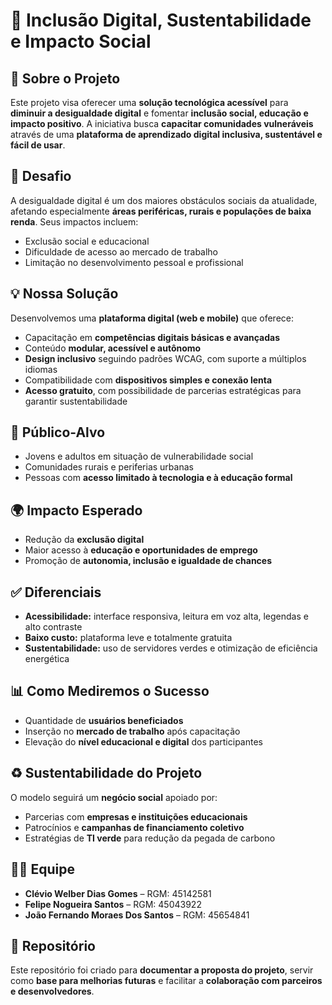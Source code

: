 # 🌱 Inclusão Digital, Sustentabilidade e Impacto Social

## 📌 Sobre o Projeto

Este projeto visa oferecer uma **solução tecnológica acessível** para **diminuir a desigualdade digital** e fomentar **inclusão social, educação e impacto positivo**. A iniciativa busca **capacitar comunidades vulneráveis** através de uma **plataforma de aprendizado digital inclusiva, sustentável e fácil de usar**.  

## 🚩 Desafio

A desigualdade digital é um dos maiores obstáculos sociais da atualidade, afetando especialmente **áreas periféricas, rurais e populações de baixa renda**. Seus impactos incluem:  

- Exclusão social e educacional  
- Dificuldade de acesso ao mercado de trabalho  
- Limitação no desenvolvimento pessoal e profissional  

## 💡 Nossa Solução

Desenvolvemos uma **plataforma digital (web e mobile)** que oferece:  

- Capacitação em **competências digitais básicas e avançadas**  
- Conteúdo **modular, acessível e autônomo**  
- **Design inclusivo** seguindo padrões WCAG, com suporte a múltiplos idiomas  
- Compatibilidade com **dispositivos simples e conexão lenta**  
- **Acesso gratuito**, com possibilidade de parcerias estratégicas para garantir sustentabilidade  

## 👥 Público-Alvo

- Jovens e adultos em situação de vulnerabilidade social  
- Comunidades rurais e periferias urbanas  
- Pessoas com **acesso limitado à tecnologia e à educação formal**  

## 🌍 Impacto Esperado

- Redução da **exclusão digital**  
- Maior acesso à **educação e oportunidades de emprego**  
- Promoção de **autonomia, inclusão e igualdade de chances**  

## ✅ Diferenciais

- **Acessibilidade:** interface responsiva, leitura em voz alta, legendas e alto contraste  
- **Baixo custo:** plataforma leve e totalmente gratuita  
- **Sustentabilidade:** uso de servidores verdes e otimização de eficiência energética  

## 📊 Como Mediremos o Sucesso

- Quantidade de **usuários beneficiados**  
- Inserção no **mercado de trabalho** após capacitação  
- Elevação do **nível educacional e digital** dos participantes  

## ♻️ Sustentabilidade do Projeto

O modelo seguirá um **negócio social** apoiado por:  

- Parcerias com **empresas e instituições educacionais**  
- Patrocínios e **campanhas de financiamento coletivo**  
- Estratégias de **TI verde** para redução da pegada de carbono  

## 👨‍💻 Equipe

- **Clévio Welber Dias Gomes** – RGM: 45142581  
- **Felipe Nogueira Santos** – RGM: 45043922  
- **João Fernando Moraes Dos Santos** – RGM: 45654841  

## 🔗 Repositório

Este repositório foi criado para **documentar a proposta do projeto**, servir como **base para melhorias futuras** e facilitar a **colaboração com parceiros e desenvolvedores**.  
